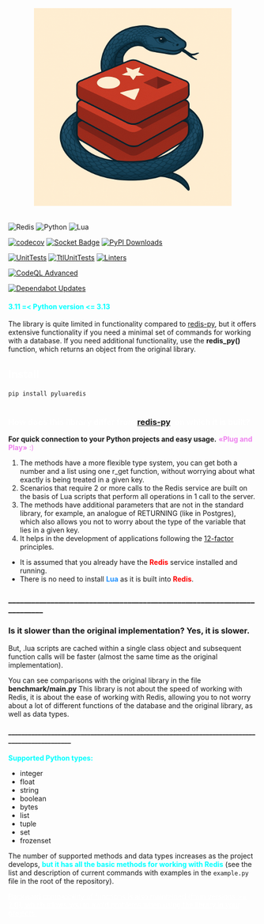 <div align="center">
  <a href="destination.html">
    <img src="images/logo.png" width="400" height="400" style="object-fit: cover;">
  </a>
</div>

</br>![Redis](https://img.shields.io/badge/redis-%23DD0031.svg?style=for-the-badge&logo=redis&logoColor=white) ![Python](https://img.shields.io/badge/python-3670A0?style=for-the-badge&logo=python&logoColor=ffdd54) ![Lua](https://img.shields.io/badge/lua-%232C2D72.svg?style=for-the-badge&logo=lua&logoColor=white)

[![codecov](https://codecov.io/github/MothScientist/pylua-redis-fusion/graph/badge.svg?token=XZ0E8Y7H3G)](https://codecov.io/github/MothScientist/pylua-redis-fusion) [![Socket Badge](https://badge.socket.dev/pypi/package/pyluaredis/1.0.6?artifact_id=tar-gz)](https://badge.socket.dev/pypi/package/pyluaredis/1.0.6?artifact_id=tar-gz) [![PyPI Downloads](https://static.pepy.tech/personalized-badge/pyluaredis?period=total&units=INTERNATIONAL_SYSTEM&left_color=BLUE&right_color=BRIGHTGREEN&left_text=downloads)](https://pepy.tech/projects/pyluaredis)

[![UnitTests](https://github.com/MothScientist/pylua-redis-fusion/actions/workflows/units.yml/badge.svg)](https://github.com/MothScientist/pylua-redis-fusion/actions/workflows/units.yml) [![TtlUnitTests](https://github.com/MothScientist/pylua-redis-fusion/actions/workflows/ttl_units.yml/badge.svg?branch=master)](https://github.com/MothScientist/pylua-redis-fusion/actions/workflows/ttl_units.yml) [![Linters](https://github.com/MothScientist/pylua-redis-fusion/actions/workflows/linters.yml/badge.svg?branch=master)](https://github.com/MothScientist/pylua-redis-fusion/actions/workflows/linters.yml)

[![CodeQL Advanced](https://github.com/MothScientist/pylua-redis-fusion/actions/workflows/codeql.yml/badge.svg)](https://github.com/MothScientist/pylua-redis-fusion/actions/workflows/codeql.yml)

[![Dependabot Updates](https://github.com/MothScientist/pylua-redis-fusion/actions/workflows/dependabot/dependabot-updates/badge.svg)](https://github.com/MothScientist/pylua-redis-fusion/actions/workflows/dependabot/dependabot-updates)

#### <span style="color: aqua;">__3.11 =< Python version <= 3.13__</span>
The library is quite limited in functionality compared to [redis-py](https://github.com/redis/redis-py), but it offers extensive functionality if you need a minimal set of commands for working with a database. If you need additional functionality, use the **redis_py()** function, which returns an object from the original library.
## <span style="color: white;">Install</span>

`pip install pyluaredis`</br></br>

### <span style="color: white;">How does this library differ from [redis-py](https://github.com/redis/redis-py), on which it is built?</span>

__For quick connection to your Python projects and easy usage.__ <span style="color: violet;">__«Plug and Play»__ :)</span></br>

1. The methods have a more flexible type system, you can get both a number and a list using one r_get function, without worrying about what exactly is being treated in a given key.
2. Scenarios that require 2 or more calls to the Redis service are built on the basis of Lua scripts that perform all operations in 1 call to the server.
3. The methods have additional parameters that are not in the standard library, for example, an analogue of RETURNING (like in Postgres), which also allows you not to worry about the type of the variable that lies in a given key.
4. It helps in the development of applications following the [12-factor](https://12factor.net/) principles.
* It is assumed that you already have the <span style="color: red;">__Redis__</span> service installed and running.
* There is no need to install <span style="color: DodgerBlue;">__Lua__</span> as it is built into <span style="color: red;">__Redis__</span>.

### _________________________________________________________________________
### Is it slower than the original implementation? Yes, it is slower.
But, .lua scripts are cached within a single class object and subsequent function calls will be faster (almost the same time as the original implementation).

You can see comparisons with the original library in the file **benchmark/main.py**
This library is not about the speed of working with Redis, it is about the ease of working with Redis, allowing you to not worry about a lot of different functions of the database and the original library, as well as data types.
#### ______________________________________________________________________________________________


<span style="color: aqua;">**Supported Python types:**</span>
* integer
* float
* string
* boolean
* bytes
* list
* tuple
* set
* frozenset

The number of supported methods and data types increases as the project develops, <span style="color: aqua;">**but it has all the basic methods for working with Redis**</span> (see the list and description of current commands with examples in the `example.py` file in the root of the repository).

<span style="color: white;"><u>Backward compatibility of functions is also maintained (from versions >= 2.0), which allows you to avoid problems when using the library in your projects.</u></span>
